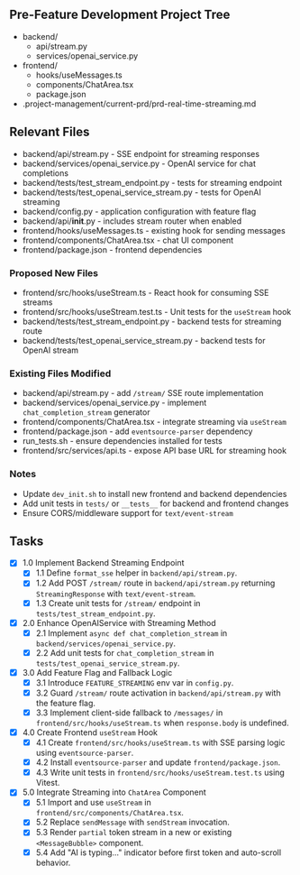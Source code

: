 ## Pre-Feature Development Project Tree
- backend/
  - api/stream.py
  - services/openai_service.py
- frontend/
  - hooks/useMessages.ts
  - components/ChatArea.tsx
  - package.json
- .project-management/current-prd/prd-real-time-streaming.md

## Relevant Files
- backend/api/stream.py - SSE endpoint for streaming responses
- backend/services/openai_service.py - OpenAI service for chat completions
- backend/tests/test_stream_endpoint.py - tests for streaming endpoint
- backend/tests/test_openai_service_stream.py - tests for OpenAI streaming
- backend/config.py - application configuration with feature flag
- backend/api/__init__.py - includes stream router when enabled
- frontend/hooks/useMessages.ts - existing hook for sending messages
- frontend/components/ChatArea.tsx - chat UI component
- frontend/package.json - frontend dependencies

### Proposed New Files
- frontend/src/hooks/useStream.ts - React hook for consuming SSE streams
- frontend/src/hooks/useStream.test.ts - Unit tests for the `useStream` hook
- backend/tests/test_stream_endpoint.py - backend tests for streaming route
- backend/tests/test_openai_service_stream.py - backend tests for OpenAI stream

### Existing Files Modified
- backend/api/stream.py - add `/stream/` SSE route implementation
- backend/services/openai_service.py - implement `chat_completion_stream` generator
- frontend/components/ChatArea.tsx - integrate streaming via `useStream`
- frontend/package.json - add `eventsource-parser` dependency
- run_tests.sh - ensure dependencies installed for tests
- frontend/src/services/api.ts - expose API base URL for streaming hook

### Notes
- Update `dev_init.sh` to install new frontend and backend dependencies
- Add unit tests in `tests/` or `__tests__` for backend and frontend changes
- Ensure CORS/middleware support for `text/event-stream`

## Tasks
- [x] 1.0 Implement Backend Streaming Endpoint
  - [x] 1.1 Define `format_sse` helper in `backend/api/stream.py`.
  - [x] 1.2 Add POST `/stream/` route in `backend/api/stream.py` returning `StreamingResponse` with `text/event-stream`.
  - [x] 1.3 Create unit tests for `/stream/` endpoint in `tests/test_stream_endpoint.py`.

- [x] 2.0 Enhance OpenAIService with Streaming Method
  - [x] 2.1 Implement `async def chat_completion_stream` in `backend/services/openai_service.py`.
  - [x] 2.2 Add unit tests for `chat_completion_stream` in `tests/test_openai_service_stream.py`.

- [x] 3.0 Add Feature Flag and Fallback Logic
  - [x] 3.1 Introduce `FEATURE_STREAMING` env var in `config.py`.
  - [x] 3.2 Guard `/stream/` route activation in `backend/api/stream.py` with the feature flag.
  - [x] 3.3 Implement client-side fallback to `/messages/` in `frontend/src/hooks/useStream.ts` when `response.body` is undefined.

- [x] 4.0 Create Frontend `useStream` Hook
  - [x] 4.1 Create `frontend/src/hooks/useStream.ts` with SSE parsing logic using `eventsource-parser`.
  - [x] 4.2 Install `eventsource-parser` and update `frontend/package.json`.
  - [x] 4.3 Write unit tests in `frontend/src/hooks/useStream.test.ts` using Vitest.

- [x] 5.0 Integrate Streaming into `ChatArea` Component
  - [x] 5.1 Import and use `useStream` in `frontend/src/components/ChatArea.tsx`.
  - [x] 5.2 Replace `sendMessage` with `sendStream` invocation.
  - [x] 5.3 Render `partial` token stream in a new or existing `<MessageBubble>` component.
  - [x] 5.4 Add "AI is typing…" indicator before first token and auto-scroll behavior.

